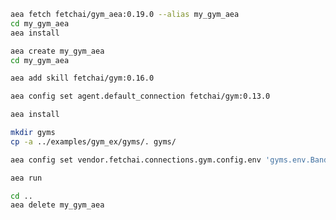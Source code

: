``` bash
aea fetch fetchai/gym_aea:0.19.0 --alias my_gym_aea
cd my_gym_aea
aea install
```
``` bash
aea create my_gym_aea
cd my_gym_aea
```
``` bash
aea add skill fetchai/gym:0.16.0
```
``` bash
aea config set agent.default_connection fetchai/gym:0.13.0
```
``` bash
aea install
```
``` bash
mkdir gyms
cp -a ../examples/gym_ex/gyms/. gyms/
```
``` bash
aea config set vendor.fetchai.connections.gym.config.env 'gyms.env.BanditNArmedRandom'
```
``` bash
aea run
```
``` bash
cd ..
aea delete my_gym_aea
```
